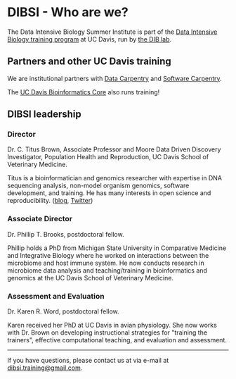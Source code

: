 # DIBSI - Who are we?

The Data Intensive Biology Summer Institute is part of the
[Data Intensive Biology training program](https://dib-training.readthedocs.org/)
at UC Davis, run by [the DIB lab](http://ivory.idyll.org/lab).

## Partners and other UC Davis training

We are institutional partners with
[Data Carpentry](http://www.datacarpentry.org/) and
[Software Carpentry](https://software-carpentry.org/).

The
[UC Davis Bioinformatics Core](http://bioinformatics.ucdavis.edu/training/)
also runs training!

## DIBSI leadership

### Director

Dr. C. Titus Brown, Associate Professor and Moore Data Driven
Discovery Investigator, Population Health and Reproduction, UC Davis
School of Veterinary Medicine.

Titus is a bioinformatician and genomics researcher with expertise in
DNA sequencing analysis, non-model organism genomics, software
development, and training.  He has many interests in open science and
reproducibility.  ([blog](http://ivory.idyll.org/blog/),
[Twitter](http://twitter.com/ctitusbrown))

### Associate Director

Dr. Phillip T. Brooks, postdoctoral fellow.

Phillip holds a PhD from Michigan State University in Comparative 
Medicine and Integrative Biology where he worked on interactions between the 
microbiome and host immune system. He now conducts research in microbiome data 
analysis and teaching/training in bioinformatics and genomics at the UC Davis 
School of Veterinary Medicine.

### Assessment and Evaluation

Dr. Karen R. Word, postdoctoral fellow.

Karen received her PhD at UC Davis in avian physiology.  She now
works with Dr. Brown on developing instructional strategies for
"training the trainers", effective computational teaching, and
evaluation and assessment.

----

If you have questions, please contact us at via e-mail at [dibsi.training@gmail.com](dibsi.training@gmail.com).

